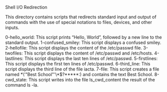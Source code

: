 Shell I/O Redirection

This directory contains scripts that redirects standard input and output of commands with the use of special notations to files, devices, and other inputs.

  0-hello_world: This script prints “Hello, World”, followed by a new line to the standard output.
  1-confused_smiley: This script displays a confused smiley.
  2-hellofile: This script displays the content of the /etc/passwd file.
  3-twofiles: This script displays the content of /etc/passwd and /etc/hosts.
  4-lastlines: This script displays the last ten lines of /etc/passwd.
  5-firstlines: This script displays the first ten lines of /etc/passwd.
  6-third_line: This script displays the third line of the file iacta.
  7-file: This script creates a file named \*\\'"Best School"\'\\*$\?\*\*\*\*\*:) and contains the text Best School.
  8-cwd_state:  This script writes into the file ls_cwd_content the result of the command ls -la.
